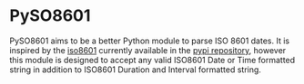 PySO8601
========

PySO8601 aims to be a better Python module to parse ISO 8601 dates. It is inspired 
by the [iso8601](http://code.google.com/p/pyiso8601) currently available in the 
[pypi repository](http://pypi.python.org/pypi/iso8601), however this module is 
designed to accept any valid ISO8601 Date or Time formatted string in addition 
to ISO8601 Duration and Interval formatted string.
